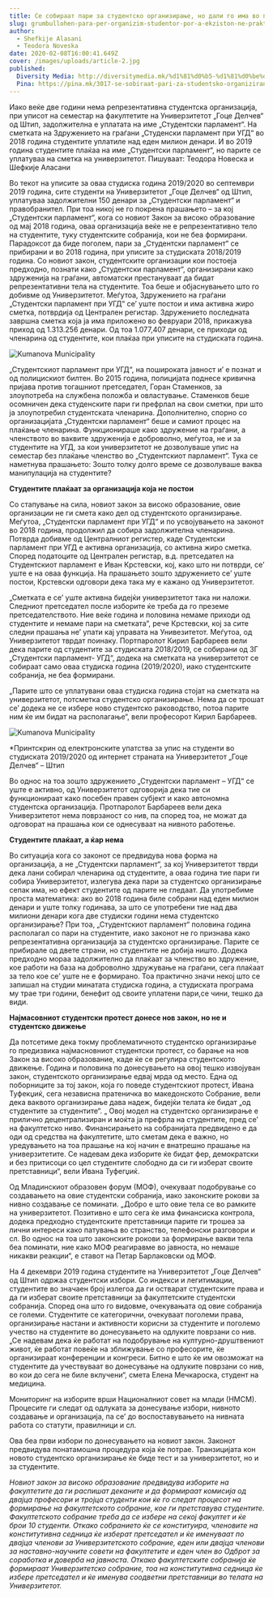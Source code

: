```yaml
---
title: Се собираат пари за студентско организирање, но дали го има во пракса?
slug: grumbullohen-para-per-organizim-studentor-por-a-ekziston-ne-praktike
author:
  - Shefkije Alasani
  - Teodora Noveska
date: 2020-02-08T16:00:41.649Z
cover: /images/uploads/article-2.jpg
published:
  Diversity Media: http://diversitymedia.mk/%d1%81%d0%b5-%d1%81%d0%be%d0%b1%d0%b8%d1%80%d0%b0%d0%b0%d1%82-%d0%bf%d0%b0%d1%80%d0%b8-%d0%b7%d0%b0-%d1%81%d1%82%d1%83%d0%b4%d0%b5%d0%bd%d1%82%d1%81%d0%ba%d0%be-%d0%be%d1%80%d0%b3%d0%b0%d0%bd%d0%b8/
  Pina: https://pina.mk/3017-se-sobiraat-pari-za-studentsko-organizirane-no-dali-go-ima-vo-praksa/
---
```


Иако веќе две години нема репрезентативна студентска организација, при уписот на семестар на факултетите на Универзитетот „Гоце Делчев“ од Штип, задолжителна е уплатата на име „Студентски парламент“. На сметката на Здружението на граѓани „Студенски парламент при УГД“ во 2018 година студентите уплатиле над еден милион денари. И во 2019 година студентите плаќаа на име „Студентски парламент“, но парите се уплатуваа на сметка на универзитетот.
Пишуваат: Теодора Новеска и Шефкије Аласани

Во текот на уписите за оваа студиска година 2019/2020 во септември 2019 година, сите студенти на Универзитетот „Гоце Делчев“ од Штип, уплатуваа задолжителни 150 денари за „Студентски парламент“ и правобранител. При тоа никој не го покрена прашањето – за кој „Студентски парламент“, кога со новиот Закон за високо образование од мај 2018 година, оваа организација веќе не е репрезентативно тело на студентите, туку студентските собранија, кои не беа формирани.
Парадоксот да биде поголем, пари за „Студентски парламент“ се прибирани и во 2018 година, при уписите за студиската 2018/2019 година.
Со новиот закон, студентските организации кои постоеја предходно, познати како „Студентски парламент“, организирани како здруженија на граѓани, автоматски престануваат да бидат репрезентативни тела на студентите. Тоа беше и објаснувањето што го добивме од Универзитетот. Меѓутоа, Здружението на граѓани „Студентски парламент при УГД“ се’ уште постои и има активна жиро сметка, потврдија од Централен регистар. Здружението последната завршна сметка која ја има приложено во февруари 2018, прикажува приход од 1.313.256 денари. Од тоа 1.077,407 денари, се приходи од членарина од студентите, кои плаќаа при уписите на студиската година.

![Kumanova Municipality](/images/uploads/trosoci.jpg)

„Студентскиот парламент при УГД“, на пошироката јавност и’ е познат и од полицискиот билтен. Во 2015 година, полицијата поднесе кривична пријава против тогашниот претседател, Горан Стаменков, за злоупотреба на службена положба и овластување. Стаменков беше осомничен дека студенските пари ги префрлал на свои сметки, при што ја злоупотребил студентската членарина.
Дополнително, спорно со организацијата „Студентски парламент“ беше и самиот процес на плаќање членарина. Функционираше како здружение на граѓани, а членството во ваквите здруженија е доброволно, меѓутоа, не и за студентите на УГД, за кои универзитетот не дозволуваше упис на семестар без плаќање членство во „Студентскиот парламент“. Тука се наметнува прашањето: Зошто толку долго време се дозволуваше ваква манипулација на студентите?

**Студентите плаќаат за организација која не постои**

Со стапување на сила, новиот закон за високо образование, овие организации не ги смета како дел од студентското организирање. Меѓутоа, „Студентски парламент при УГД“ и по усвојувањето на законот во 2018 година, продолжил да собира задолжителна членарина. Потврда добивме од Централниот регистер, каде Студентски парламент при УГД е активна организација, со активна жиро сметка. Според податоците од Централен регистар, в.д. претседател на Студентскиот парламент е Иван Крстевски, кој, како што ни потврди, се’ уште е на оваа функција. На прашањето зошто здружението се’ уште постои, Крстевски одговори дека така му е кажано од Универзитетот.

„Сметката е се’ уште активна бидејќи универзитетот така ни наложи. Следниот претседател после изборите ќе треба да го преземе претседателството. Ние веќе година и половина немаме приходи од студентите и немаме пари на сметката“, рече Крстевски, кој за сите следни прашања не’ упати кај управата на Унивезитетот.
Меѓутоа, од Универзитетот тврдат поинаку. Портпаролот Кирил Барбареев вели дека парите од студентите за студиската 2018/2019, се собирани од ЗГ „Студентски парламент- УГД“, додека на сметката на универзитетот се собираат само оваа студиска година (2019/2020), иако студентските собранија, не беа формирани.

„Парите што се уплатувани оваа студиска година стојат на сметката на универзитетот, потсметка студентско организирање. Нема да се трошат се’ додека не се избере ново студентско раководство, потоа парите ним ќе им бидат на располагање“, вели професорот Кирил Барбареев.

![Kumanova Municipality](/images/uploads/studenti-2.jpg)

*Принтскрин од електронските упатства за упис на студенти во студиската 2019/2020 од интернет страната на Универзитетот „Гоце Делчев“ – Штип

Во однос на тоа зошто здружението „Студентски парламент – УГД“ се уште е активно, од Универзитетот одговорија дека тие си функционираат како посебен правен субјект и како автономна студентска организација. Протпаролот Барбареев вели дека Универзитетот нема поврзаност со нив, па според тоа, не можат да одговорат на прашања кои се однесуваат на нивното работење.

**Студентите плаќаат, а ќар нема**

Во ситуација кога со законот се предвидува нова форма на организација, а не „Студентски парламент“, за кој Универзитетот тврди дека лани собирал членарина од студентите, а оваа година тие пари ги собира Универзитетот, излегува дека пари за студентско организирање сепак има, но ефект студентите од парите не гледаат. Да употребиме проста математика: ако во 2018 година биле собрани над еден милион денари и уште толку годинава, за што се употребени тие над два милиони денари кога две студиски години нема студентско организирање? При тоа, „Студентскиот парламент“ половина година располагал со пари на студентите, иако законот не го признава како репрезентативна организација за студентско организирање. Парите се прибирале од двете страни, но студентите не добија ништо. Додека предходно мораа задолжително да плаќаат за членство во здружение, кое работи на база на доброволно здружување на граѓани, сега плаќаат за тело кое се’ уште не е формирано. Тоа практично значи некој што се запишал на студии минатата студиска година, а студиската програма му трае три години, бенефит од своите уплатени пари,се чини, тешко да види.


**Најмасовниот студентски протест донесе нов закон, но не и студентско движење**

Да потсетиме дека токму проблематичното студентско организирање го предизвика најмасновниот студентски протест, со барање на нов Закон за високо образование, каде ќе се регулира студентското движење. Година и половина по донесувањето на овој тешко извојуван закон, студентското организирање едвај мрда од место. Една од поборниците за тој закон, која го поведе студентскиот протест, Ивана Туфекџиќ, сега независна пратеничка во македонското Собрание, вели дека ваквото организирање дава надеж, бидејќи телата ќе бидат „од студентите за студентите“.
„ Овој модел на студентско организирање е прилично децентрализиран и моќта ја префрла на студентите, пред се’ на факултетско ниво. Финансирањето на собранијата предвидено е да оди од средства на факултетите, што сметам дека е важно, но уредувањето на тоа прашање на кој начин е внатрешно прашање на универзитетите. Се надевам дека изборите ќе бидат фер, демократски и без притисоци со цел студентите слободно да си ги изберат своите претставници“, вели Ивана Туфегџиќ.

Од Младинскиот образовен форум (МОФ), очекуваат подобрување со создавањето на овие студентски собранија, иако законските рокови за нивно создавање се поминати.
„Добро е што овие тела се во рамките на универзитетот. Позитивно е што сега ќе има финансиска контрола, додека предходно студентските претставници парите ги трошеа за лични интереси како патувања во странство, телефонски разговори и сл. Во однос на тоа што законските рокови за формирање вакви тела беа поминати, ние како МОФ реагиравме во јавноста, но немаше никакви реакции“, е ставот на Петар Барлаковски од МОФ.

На 4 декември 2019 година студентите на Универзитетот „Гоце Делчев“ од Штип одржаа студентски избори.
Со индекси и легитимации, студентите во значаен број излегоа да ги остварат студентските права и да ги изберат своите претставници за факултетските студентски собранија. Според она што го видовме, очекувањата од овие собранија се големи. Студентите се категорични, очекуваат поголеми права, организирање настани и активности корисни за студентите и поголемо учество на студентите во донесувањето на одлуките поврзани со нив.
„Се надевам дека ќе работат на подобрување на културно-друштвениот живот, ќе работат повеќе на зближување со професорите, ќе организираат конференции и конгреси. Битно е што ќе им овозможат на студентите да учествуваат во донесување на одлуките поврзани со нив, во кои до сега не биле вклучени“, смета Елена Мечкароска, студент на медицина.

Мониторинг на изборите врши Националниот совет на млади (НМСМ). Процесите ги следат од одлуката за донесување избори, нивното создавање и организација, па се’ до воспоставувањето на нивната работа со статути, правилници и сл.

Ова беа први избори по донесувањето на новиот закон. Законот предвидува понатамошна процедура која ќе потрае. Транзицијата кон новото студентско организирање ќе биде тест и за универзитетот, но и за студентите.

*Новиот закон за високо образование предвидува изборите на факултетите да ги распишат деканите и да формираат комисија од двајца професори и тројца студенти кои ќе го следат процесот на формирање на факултетското собрание, кое ги претставува студентите.
Факултетското собрание треба да се избере на секој факултет и ќе брои 10 студенти. Откако собранието ќе се конституира, членовите на конститутивна седница ќе изберат претседател и ќе именуваат по двајца членови за Универзитетското собрание, еден или двајца членови за наставно-научните совети на факултетите и еден член во Одброт за соработка и доверба на јавноста.
Откако факултетските собранија ќе формираат Универзитетско собрание, тоа на конститутивна седница ќе избере претседател и ќе именува соодветни претставници во телата на Универзитетот.*
